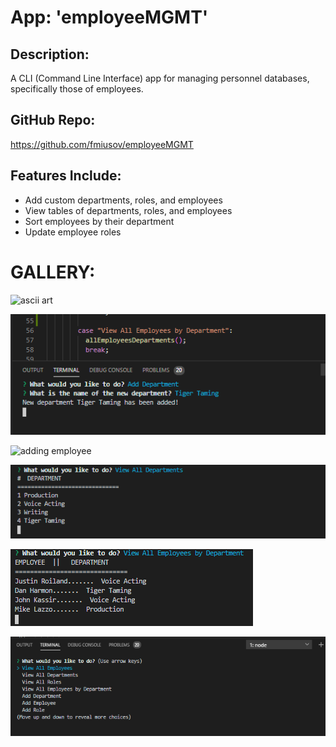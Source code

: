 # App: 'employeeMGMT'

## Description: 
A CLI (Command Line Interface) app for managing personnel databases, specifically those of employees. 

## GitHub Repo:
https://github.com/fmiusov/employeeMGMT

## Features Include: 
- Add custom departments, roles, and employees
- View tables of departments, roles, and employees
- Sort employees by their department
- Update employee roles

# GALLERY:

![ascii art](/images/asciss.PNG "Logo Title Text ")

![adding department](/images/addDss.PNG "Adding Department")

![adding employee](/images/addEmployee.PNG "Adding Employee")

![all departments](/images/allDss.PNG "All Departments")

![employees by department](/images/empByDss.PNG "Employees By Department")

![main menu](/images/mainMenuss.PNG "Main Menu")